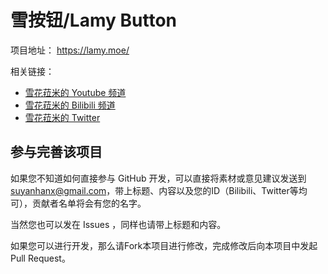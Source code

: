 # 雪按钮/Lamy Button

项目地址： <https://lamy.moe/>

相关链接：
* [雪花菈米的 Youtube 频道](https://www.youtube.com/channel/UCFKOVgVbGmX65RxO3EtH3iw)
* [雪花菈米的 Bilibili 频道](https://space.bilibili.com/624252706/)
* [雪花菈米的 Twitter](https://twitter.com/yukihanalamy/)

## 参与完善该项目

如果您不知道如何直接参与 GitHub 开发，可以直接将素材或意见建议发送到 suyanhanx@gmail.com，带上标题、内容以及您的ID（Bilibili、Twitter等均可），贡献者名单将会有您的名字。

当然您也可以发在 Issues ，同样也请带上标题和内容。

如果您可以进行开发，那么请Fork本项目进行修改，完成修改后向本项目中发起Pull Request。
